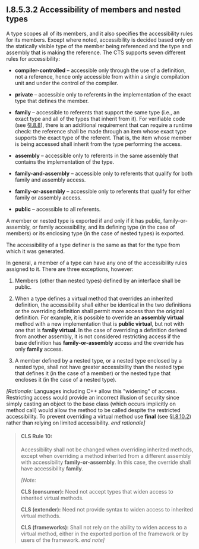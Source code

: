 ## I.8.5.3.2 Accessibility of members and nested types

A type scopes all of its members, and it also specifies the accessibility rules for its members. Except where noted, accessibility is decided based only on the statically visible type of the member being referenced and the type and assembly that is making the reference. The CTS supports seven different rules for accessibility:

 * **compiler-controlled** &ndash; accessible only through the use of a definition, not a reference, hence only accessible from within a single compilation unit and under the control of the compiler.

 * **private** &ndash; accessible only to referents in the implementation of the exact type that defines the member.

 * **family** &ndash; accessible to referents that support the same type (i.e., an exact type and all of the types that inherit from it). For verifiable code (see §[I.8.8](i.8.8-type-safety-and-verification.md)), there is an additional requirement that can require a runtime check: the reference shall be made through an item whose exact type supports the exact type of the referent. That is, the item whose member is being accessed shall inherit from the type performing the access.

 * **assembly** &ndash; accessible only to referents in the same assembly that contains the implementation of the type.

 * **family-and-assembly** &ndash; accessible only to referents that qualify for both family and assembly access.

 * **family-or-assembly** &ndash; accessible only to referents that qualify for either family or assembly access.

 * **public** &ndash; accessible to all referents.

A member or nested type is exported if and only if it has public, family-or-assembly, or family accessibility, and its defining type (in the case of members) or its enclosing type (in the case of nested types) is exported.

The accessibility of a type definer is the same as that for the type from which it was generated.

In general, a member of a type can have any one of the accessibility rules assigned to it. There are three exceptions, however:

 1. Members (other than nested types) defined by an interface shall be public.

 2. When a type defines a virtual method that overrides an inherited definition, the accessibility shall either be identical in the two definitions or the overriding definition shall permit more access than the original definition. For example, it is possible to override an **assembly virtual** method with a new implementation that is **public virtual**, but not with one that is **family virtual**. In the case of overriding a definition derived from another assembly, it is not considered restricting access if the base definition has **family-or-assembly** access and the override has only **family** access.

 3. A member defined by a nested type, or a nested type enclosed by a nested type, shall not have greater accessibility than the nested type that defines it (in the case of a member) or the nested type that encloses it (in the case of a nested type).

_[Rationale:_ Languages including C++ allow this "widening" of access. Restricting access would provide an incorrect illusion of security since simply casting an object to the base class (which occurs implicitly on method call) would allow the method to be called despite the restricted accessibility. To prevent overriding a virtual method use **final** (see §[I.8.10.2](i.8.10.2-method-inheritance.md)) rather than relying on limited accessibility. _end rationale]_
 
> #### CLS Rule 10:
>
> Accessibility shall not be changed when overriding inherited methods, except when overriding a method inherited from a different assembly with accessibility **family-or-assembly**. In this case, the override shall have accessibility **family**.
>
> _[Note:_
>
> **CLS (consumer):** Need not accept types that widen access to inherited virtual methods.
>
> **CLS (extender):** Need not provide syntax to widen access to inherited virtual methods.
>
> **CLS (frameworks):** Shall not rely on the ability to widen access to a virtual method, either in the exported portion of the framework or by users of the framework. _end note]_
